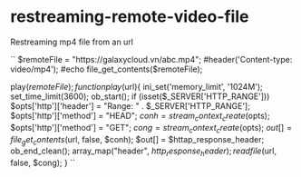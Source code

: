 # restreaming-remote-video-file
Restreaming mp4 file from an url


``
$remoteFile = "https://galaxycloud.vn/abc.mp4";
#header('Content-type: video/mp4');
#echo file_get_contents($remoteFile);

play($remoteFile);
function play($url){
    ini_set('memory_limit', '1024M');
    set_time_limit(3600);
    ob_start();
    if (isset($_SERVER['HTTP_RANGE'])) $opts['http']['header'] = "Range: " . $_SERVER['HTTP_RANGE'];
    $opts['http']['method'] = "HEAD";
    $conh = stream_context_create($opts);
    $opts['http']['method'] = "GET";
    $cong = stream_context_create($opts);
    $out[] = file_get_contents($url, false, $conh);
    $out[] = $httap_response_header;
    ob_end_clean();
    array_map("header", $http_response_header);
    readfile($url, false, $cong);
}
``
